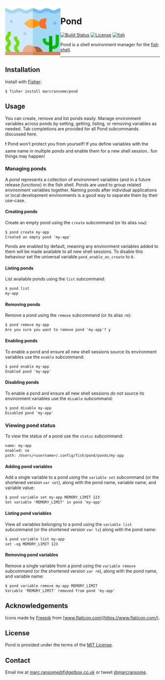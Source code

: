<img alt="pond" src="images/fish-pond.png" width="180" align="left">

# Pond

[![Build Status](https://img.shields.io/endpoint.svg?url=https%3A%2F%2Factions-badge.atrox.dev%2Fmarcransome%2Fpond%2Fbadge%3Fref%3Dmain&style=flat&label=build)](https://github.com/marcransome/pond/actions?query=workflow%3Abuild) [![License](https://img.shields.io/badge/license-MIT-brightgreen)](http://opensource.org/licenses/mit-license.php) [![fish](https://img.shields.io/badge/fish-3.1.2-brightgreen)](https://fishshell.com)

Pond is a shell environment manager for the [fish shell](https://fishshell.com).

<hr>

## Installation

Install with [Fisher](https://github.com/jorgebucaran/fisher):

```console
$ fisher install marcransome/pond
```

## Usage

You can create, remove and list ponds easily. Manage environment variables across ponds by setting, getting, listing, or removing variables as needed. Tab completions are provided for all Pond subcommands discussed here.

:exclamation: Pond won't protect you from yourself! If you define variables with the same name in multiple ponds and enable them for a new shell session.. fun things may happen!

### Managing ponds

A _pond_ represents a collection of environment variables (and in a future release _functions_) in the fish shell. Ponds are used to group related environment variables together. Naming ponds after individual applications or local development environments is a good way to separate them by their use-case.

#### Creating ponds

Create an empty pond using the `create` subcommand (or its alias `new`):

```console
$ pond create my-app
Created an empty pond 'my-app'
```

Ponds are enabled by default, meaning any environment variables added to them will be made available to all new shell sessions. To disable this behaviour set the universal variable `pond_enable_on_create` to `0`.

#### Listing ponds

List available ponds using the `list` subcommand:

```console
$ pond list
my-app
```

#### Removing ponds

Remove a pond using the `remove` subcommand (or its alias `rm`):

```console
$ pond remove my-app
Are you sure you want to remove pond 'my-app'? y
```

#### Enabling ponds

To enable a pond and ensure all new shell sessions source its environment variables use the `enable` subcommand:

```console
$ pond enable my-app
Enabled pond 'my-app'
```

#### Disabling ponds

To enable a pond and ensure all new shell sessions _do not_ source its environment variables use the `disable` subcommand:

```console
$ pond disable my-app
Disabled pond 'my-app'
```

### Viewing pond status

To view the status of a pond use the `status` subcommand:

```console
name: my-app
enabled: no
path: /Users/<username>/.config/fish/pond/ponds/my-app
```

#### Adding pond variables

Add a single variable to a pond using the `variable set` subcommand (or the shortened version `var set`), along with the pond name, variable name, and variable value:

```console
$ pond variable set my-app MEMORY_LIMIT 123
Set variable 'MEMORY_LIMIT' in pond 'my-app'
```

#### Listing pond variables

View all variables belonging to a pond using the `variable list` subcommand (or the shortened version `var ls`) along with the pond name:

```console
$ pond variable list my-app
set -xg MEMORY_LIMIT 123
```

#### Removing pond variables

Remove a single variable from a pond using the `variable remove` subcommand (or the shortened version `var rm`), along with the pond name, and variable name:

```console
$ pond variable remove my-app MEMORY_LIMIT
Variable 'MEMORY_LIMIT' removed from pond 'my-app'
```

## Acknowledgements

Icons made by [Freepik](https://www.freepik.com) from [www.flaticon.com](https://www.flaticon.com/).

## License
Pond is provided under the terms of the [MIT License](http://opensource.org/licenses/mit-license.php).

## Contact
Email me at [marc.ransome@fidgetbox.co.uk](mailto:marc.ransome@fidgetbox.co.uk) or tweet [@marcransome](http://www.twitter.com/marcransome).
